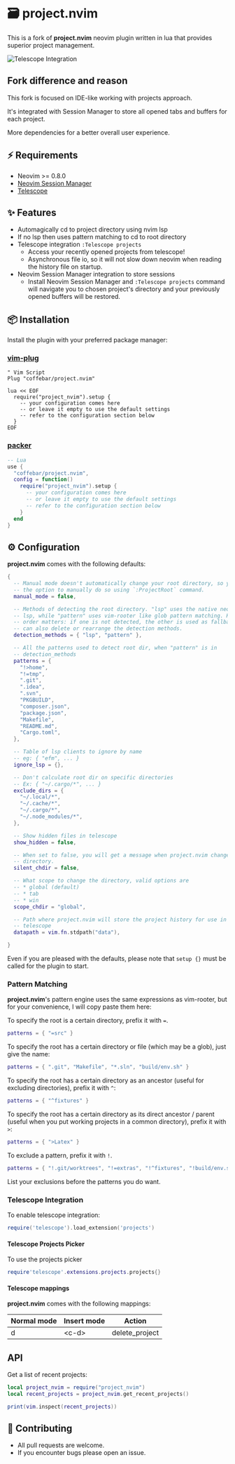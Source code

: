 # 🗃️ project.nvim

This is a fork of
**project.nvim** neovim plugin written in lua that provides
superior project management.

![Telescope Integration](https://user-images.githubusercontent.com/36672196/129409509-62340f10-4dd0-4c1a-9252-8bfedf2a9945.png)

## Fork difference and reason

This fork is focused on IDE-like working with projects approach.

It's integrated with Session Manager to store all opened tabs and buffers for each project.

More dependencies for a better overall user experience.

## ⚡ Requirements

- Neovim >= 0.8.0
- [Neovim Session Manager](https://github.com/Shatur/neovim-session-manager)
- [Telescope](https://github.com/nvim-telescope/telescope.nvim)

## ✨ Features

- Automagically cd to project directory using nvim lsp
- If no lsp then uses pattern matching to cd to root directory
- Telescope integration `:Telescope projects`
  - Access your recently opened projects from telescope!
  - Asynchronous file io, so it will not slow down neovim when reading the history
    file on startup.
- Neovim Session Manager integration to store sessions
  - Install Neovim Session Manager and `:Telescope projects` command will navigate you to chosen project's directory and your previously opened buffers will be restored.

## 📦 Installation

Install the plugin with your preferred package manager:

### [vim-plug](https://github.com/junegunn/vim-plug)

```vim
" Vim Script
Plug "coffebar/project.nvim"

lua << EOF
  require("project_nvim").setup {
    -- your configuration comes here
    -- or leave it empty to use the default settings
    -- refer to the configuration section below
  }
EOF
```

### [packer](https://github.com/wbthomason/packer.nvim)

```lua
-- Lua
use {
  "coffebar/project.nvim",
  config = function()
    require("project_nvim").setup {
      -- your configuration comes here
      -- or leave it empty to use the default settings
      -- refer to the configuration section below
    }
  end
}
```

## ⚙️ Configuration

**project.nvim** comes with the following defaults:

```lua
{
  -- Manual mode doesn't automatically change your root directory, so you have
  -- the option to manually do so using `:ProjectRoot` command.
  manual_mode = false,

  -- Methods of detecting the root directory. "lsp" uses the native neovim
  -- lsp, while "pattern" uses vim-rooter like glob pattern matching. Here
  -- order matters: if one is not detected, the other is used as fallback. You
  -- can also delete or rearrange the detection methods.
  detection_methods = { "lsp", "pattern" },

  -- All the patterns used to detect root dir, when "pattern" is in
  -- detection_methods
  patterns = { 
    "!>home",
    "!=tmp",
    ".git",
    ".idea",
    ".svn",
    "PKGBUILD",
    "composer.json",
    "package.json",
    "Makefile",
    "README.md",
    "Cargo.toml",
  },

  -- Table of lsp clients to ignore by name
  -- eg: { "efm", ... }
  ignore_lsp = {},

  -- Don't calculate root dir on specific directories
  -- Ex: { "~/.cargo/*", ... }
  exclude_dirs = {
    "~/.local/*",
    "~/.cache/*",
    "~/.cargo/*",
    "~/.node_modules/*",
  },

  -- Show hidden files in telescope
  show_hidden = false,

  -- When set to false, you will get a message when project.nvim changes your
  -- directory.
  silent_chdir = false,

  -- What scope to change the directory, valid options are
  -- * global (default)
  -- * tab
  -- * win
  scope_chdir = "global",

  -- Path where project.nvim will store the project history for use in
  -- telescope
  datapath = vim.fn.stdpath("data"),

}
```

Even if you are pleased with the defaults, please note that `setup {}` must be
called for the plugin to start.

### Pattern Matching

**project.nvim**'s pattern engine uses the same expressions as vim-rooter, but
for your convenience, I will copy paste them here:

To specify the root is a certain directory, prefix it with `=`.

```lua
patterns = { "=src" }
```

To specify the root has a certain directory or file (which may be a glob), just
give the name:

```lua
patterns = { ".git", "Makefile", "*.sln", "build/env.sh" }
```

To specify the root has a certain directory as an ancestor (useful for
excluding directories), prefix it with `^`:

```lua
patterns = { "^fixtures" }
```

To specify the root has a certain directory as its direct ancestor / parent
(useful when you put working projects in a common directory), prefix it with
`>`:

```lua
patterns = { ">Latex" }
```

To exclude a pattern, prefix it with `!`.

```lua
patterns = { "!.git/worktrees", "!=extras", "!^fixtures", "!build/env.sh" }
```

List your exclusions before the patterns you do want.

### Telescope Integration

To enable telescope integration:
```lua
require('telescope').load_extension('projects')
```

#### Telescope Projects Picker
To use the projects picker
```lua
require'telescope'.extensions.projects.projects{}
```

#### Telescope mappings

**project.nvim** comes with the following mappings:

| Normal mode | Insert mode | Action                     |
| ----------- | ----------- | -------------------------- |
| d           | \<c-d\>     | delete\_project            |

## API

Get a list of recent projects:

```lua
local project_nvim = require("project_nvim")
local recent_projects = project_nvim.get_recent_projects()

print(vim.inspect(recent_projects))
```

## 🤝 Contributing

- All pull requests are welcome.
- If you encounter bugs please open an issue.
